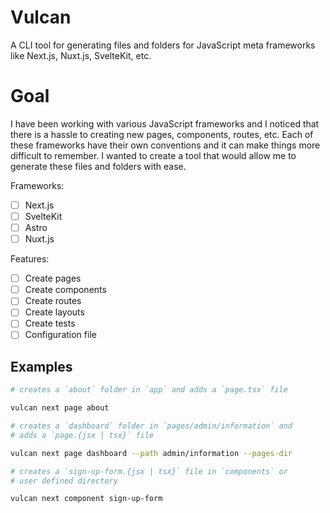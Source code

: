 <h1>Vulcan</h1>

A CLI tool for generating files and folders for JavaScript meta frameworks like
Next.js, Nuxt.js, SvelteKit, etc.

# Goal

I have been working with various JavaScript frameworks and I noticed that there
is a hassle to creating new pages, components, routes, etc. Each of these
frameworks have their own conventions and it can make things more difficult to
remember. I wanted to create a tool that would allow me to generate these files
and folders with ease.

Frameworks:
- [ ] Next.js
- [ ] SvelteKit
- [ ] Astro
- [ ] Nuxt.js

Features:

- [ ] Create pages
- [ ] Create components
- [ ] Create routes
- [ ] Create layouts
- [ ] Create tests
- [ ] Configuration file

## Examples

```bash
# creates a `about` folder in `app` and adds a `page.tsx` file

vulcan next page about
```

```bash
# creates a `dashboard` folder in `pages/admin/information` and
# adds a `page.{jsx | tsx}` file

vulcan next page dashboard --path admin/information --pages-dir
```

```bash
# creates a `sign-up-form.{jsx | tsx}` file in `components` or
# user defined directory

vulcan next component sign-up-form
```
